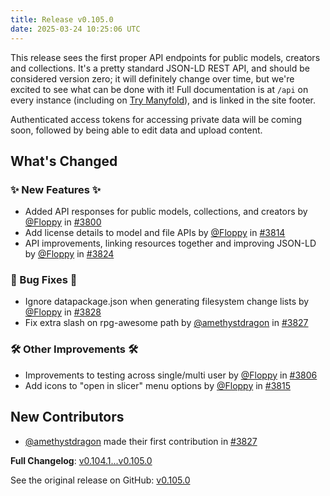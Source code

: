 ```yaml
---
title: Release v0.105.0
date: 2025-03-24 10:25:06 UTC
---
```

This release sees the first proper API endpoints for public models, creators and collections. It's a pretty standard JSON-LD REST API, and should be considered version zero; it will definitely change over time, but we're excited to see what can be done with it! Full documentation is at `/api` on every instance (including on [Try Manyfold](https://try.manyfold.app/api)), and is linked in the site footer.

Authenticated access tokens for accessing private data will be coming soon, followed by being able to edit data and upload content.

## What's Changed
### ✨ New Features ✨
* Added API responses for public models, collections, and creators by [@Floppy](https://github.com/Floppy) in [#3800](https://github.com/manyfold3d/manyfold/pull/3800)
* Add license details to model and file APIs by [@Floppy](https://github.com/Floppy) in [#3814](https://github.com/manyfold3d/manyfold/pull/3814)
* API improvements, linking resources together and improving JSON-LD by [@Floppy](https://github.com/Floppy) in [#3824](https://github.com/manyfold3d/manyfold/pull/3824)
### 🐛 Bug Fixes 🐛
* Ignore datapackage.json when generating filesystem change lists by [@Floppy](https://github.com/Floppy) in [#3828](https://github.com/manyfold3d/manyfold/pull/3828)
* Fix extra slash on rpg-awesome path by [@amethystdragon](https://github.com/amethystdragon) in [#3827](https://github.com/manyfold3d/manyfold/pull/3827)
### 🛠️ Other Improvements 🛠️
* Improvements to testing across single/multi user by [@Floppy](https://github.com/Floppy) in [#3806](https://github.com/manyfold3d/manyfold/pull/3806)
* Add icons to "open in slicer" menu options by [@Floppy](https://github.com/Floppy) in [#3815](https://github.com/manyfold3d/manyfold/pull/3815)

## New Contributors
* [@amethystdragon](https://github.com/amethystdragon) made their first contribution in [#3827](https://github.com/manyfold3d/manyfold/pull/3827)

**Full Changelog**: [v0.104.1...v0.105.0](https://github.com/manyfold3d/manyfold/compare/v0.104.1...v0.105.0)

See the original release on GitHub: [v0.105.0](https://github.com/manyfold3d/manyfold/releases/tag/v0.105.0)
